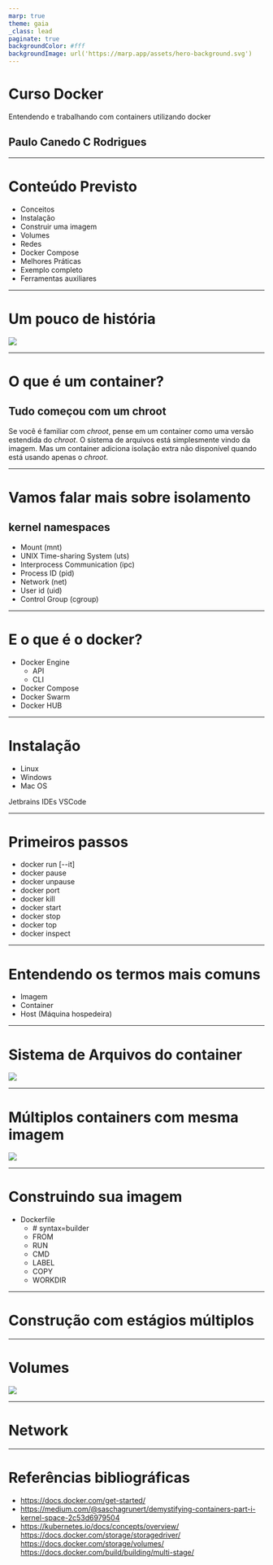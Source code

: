 ```yaml
---
marp: true
theme: gaia
_class: lead
paginate: true
backgroundColor: #fff
backgroundImage: url('https://marp.app/assets/hero-background.svg')
---
```


# **Curso Docker**

Entendendo e trabalhando com containers utilizando docker

## Paulo Canedo C Rodrigues

---

# Conteúdo Previsto

- Conceitos
- Instalação
- Construir uma imagem
- Volumes
- Redes
- Docker Compose
- Melhores Práticas
- Exemplo completo
- Ferramentas auxiliares

---

# Um pouco de história
![](./images/container_evolution.svg)

---

# O que é um container?

## Tudo começou com um chroot

Se você é familiar com _chroot_, pense em um container como uma versão estendida do _chroot_. O sistema de arquivos está simplesmente vindo da imagem. Mas um container adiciona isolação extra não disponível quando está usando apenas o _chroot_.

---

# Vamos falar mais sobre isolamento
## kernel namespaces

- Mount (mnt)
- UNIX Time-sharing System (uts)
- Interprocess Communication (ipc)
- Process ID (pid)
- Network (net)
- User id (uid)
- Control Group (cgroup)

--- 

# E o que é o docker?

- Docker Engine
  - API
  - CLI
- Docker Compose
- Docker Swarm
- Docker HUB

---

# Instalação

- Linux
- Windows
- Mac OS

Jetbrains IDEs VSCode

---

# Primeiros passos

- docker run [--it]
- docker pause
- docker unpause
- docker port
- docker kill
- docker start
- docker stop
- docker top
- docker inspect

---

# Entendendo os termos mais comuns

- Imagem
- Container
- Host (Máquina hospedeira)

---

# Sistema de Arquivos do container

![](./images/container-layers.jpg)

---

# Múltiplos containers com mesma imagem

![](./images/sharing-layers.jpg)

---

# Construindo sua imagem

- Dockerfile
  - \# syntax=builder
  - FROM
  - RUN
  - CMD
  - LABEL
  <!-- - EXPOSE -->
  <!-- - ENV -->
  <!-- - ADD -->
  - COPY
  <!-- - ENTRYPOINT -->
  <!-- - VOLUME -->
  <!-- - USER -->
  - WORKDIR
  <!-- - ARG -->

---

# Construção com estágios múltiplos

---

# Volumes

![](./images/types-of-mounts-volume.png)

---

# Network

---

# Referências bibliográficas

- https://docs.docker.com/get-started/
- https://medium.com/@saschagrunert/demystifying-containers-part-i-kernel-space-2c53d6979504
- https://kubernetes.io/docs/concepts/overview/
https://docs.docker.com/storage/storagedriver/
https://docs.docker.com/storage/volumes/
https://docs.docker.com/build/building/multi-stage/